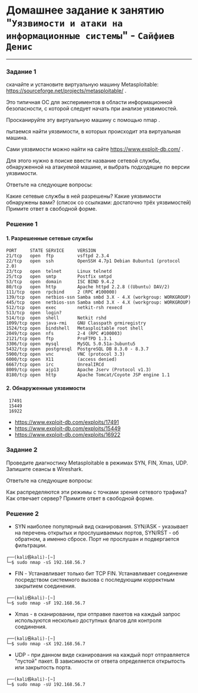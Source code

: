 # Домашнее задание к занятию "`Уязвимости и атаки на информационные системы`" - `Сайфиев Денис`
---

### Задание 1
скачайте и установите виртуальную машину Metasploitable: https://sourceforge.net/projects/metasploitable/ .

Это типичная ОС для экспериментов в области информационной безопасности, с которой следует начать при анализе уязвимостей.

Просканируйте эту виртуальную машину с помощью nmap .

пытаемся найти уязвимости, в которых происходит эта виртуальная машина.

Сами уязвимости можно найти на сайте https://www.exploit-db.com/ .

Для этого нужно в поиске ввести название сетевой службы, обнаруженной на атакуемой машине, и выбрать подходящие по версии уязвимости.

Ответьте на следующие вопросы:

Какие сетевые службы в ней разрешены?
Какие уязвимости обнаружены вами? (список со ссылками: достаточно трёх уязвимостей)
Примите ответ в свободной форме.

### Решение 1

#### 1. Разрешенные сетевые службы
```
PORT     STATE SERVICE     VERSION
21/tcp   open  ftp         vsftpd 2.3.4
22/tcp   open  ssh         OpenSSH 4.7p1 Debian 8ubuntu1 (protocol 2.0)
23/tcp   open  telnet      Linux telnetd
25/tcp   open  smtp        Postfix smtpd
53/tcp   open  domain      ISC BIND 9.4.2
80/tcp   open  http        Apache httpd 2.2.8 ((Ubuntu) DAV/2)
111/tcp  open  rpcbind     2 (RPC #100000)
139/tcp  open  netbios-ssn Samba smbd 3.X - 4.X (workgroup: WORKGROUP)
445/tcp  open  netbios-ssn Samba smbd 3.X - 4.X (workgroup: WORKGROUP)
512/tcp  open  exec        netkit-rsh rexecd
513/tcp  open  login?
514/tcp  open  shell       Netkit rshd
1099/tcp open  java-rmi    GNU Classpath grmiregistry
1524/tcp open  bindshell   Metasploitable root shell
2049/tcp open  nfs         2-4 (RPC #100003)
2121/tcp open  ftp         ProFTPD 1.3.1
3306/tcp open  mysql       MySQL 5.0.51a-3ubuntu5
5432/tcp open  postgresql  PostgreSQL DB 8.3.0 - 8.3.7
5900/tcp open  vnc         VNC (protocol 3.3)
6000/tcp open  X11         (access denied)
6667/tcp open  irc         UnrealIRCd
8009/tcp open  ajp13       Apache Jserv (Protocol v1.3)
8180/tcp open  http        Apache Tomcat/Coyote JSP engine 1.1
```
 #### 2. Обнаруженные уязвимости
```
 17491
 15449
 16922
```
* https://www.exploit-db.com/exploits/17491
* https://www.exploit-db.com/exploits/15449
* https://www.exploit-db.com/exploits/16922



### Задание 2

Проведите диагностику Metasploitable в режимах SYN, FIN, Xmas, UDP.
Запишите сеансы в Wireshark.

Ответьте на следующие вопросы:

Как распределяются эти режимы с точками зрения сетевого трафика?
Как отвечает сервер?
Примите ответ в свободной форме.


### Решение 2

* SYN наиболее популярный вид сканирования. SYN/ASK - указывает на перечень открытых и прослушиваемых портов, SYN/RST - об обратном, а именно сбросе. Порт не прослушан и подвергается фильтрации.
```
┌──(kali㉿kali)-[~]
└─$ sudo nmap -sS 192.168.56.7
```

* FIN - Устанавливает только бит TCP FIN. Устанавливает соединение посредством системного вызова с последующим корректным закрытием соединения.

```
┌──(kali㉿kali)-[~]
└─$ sudo nmap -sF 192.168.56.7
```

* Xmas - в сканировании, при отправке пакетов на каждый запрос используются несколько доступных флагов для контроля соединения.
```
┌──(kali㉿kali)-[~]
└─$ sudo nmap -sX 192.168.56.7
```
  
* UDP - при данном виде сканирования на каждый порт отправляется "пустой" пакет. В зависимости от ответа определяется открытость или закрытость порта.
```
┌──(kali㉿kali)-[~]
└─$ sudo nmap -sU 192.168.56.7
```
